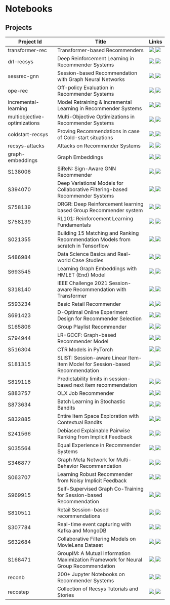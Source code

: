 # Notebooks


## Projects

| Project Id | Title | Links |
| --------- | ----- | ----- |
| transformer-rec | Transformer-based Recommenders | <a href="https://recohut-projects.github.io/transformer-rec" alt=""> <img src="https://img.shields.io/static/v1?label=report&message=active&color=green" /></a><a href="https://github.com/RecoHut-Projects/transformer-rec" alt=""> <img src="https://img.shields.io/static/v1?label=code&message=github&color=blue" /></a> |
| drl-recsys | Deep Reinforcement Learning in Recommender Systems | <a href="https://recohut-projects.github.io/drl-recsys" alt=""> <img src="https://img.shields.io/static/v1?label=report&message=active&color=green" /></a><a href="https://github.com/RecoHut-Projects/drl-recsys" alt=""> <img src="https://img.shields.io/static/v1?label=code&message=github&color=blue" /></a> |
| sessrec-gnn | Session-based Recommendation with Graph Neural Networks | <a href="https://htmlpreview.github.io/?https://github.com/RecoHut-Projects/sessrec-gnn/blob/main/report/sessionrec_gnn_report.html" alt=""> <img src="https://img.shields.io/static/v1?label=report&message=active&color=green" /></a><a href="" alt="https://github.com/RecoHut-Projects/sessrec-gnn"> <img src="https://img.shields.io/static/v1?label=code&message=github&color=blue" /></a> |
| ope-rec | Off-policy Evaluation in Recommender Systems | <a href="https://recohut-projects.github.io/ope-rec" alt=""> <img src="https://img.shields.io/static/v1?label=report&message=active&color=green" /></a><a href="https://github.com/RecoHut-Projects/ope-rec" alt=""> <img src="https://img.shields.io/static/v1?label=code&message=github&color=blue" /></a> |
| incremental-learning | Model Retraining & Incremental Learning in Recommender Systems | <a href="https://recohut-projects.github.io/incremental-learning" alt=""> <img src="https://img.shields.io/static/v1?label=report&message=active&color=green" /></a><a href="https://github.com/RecoHut-Projects/incremental-learning" alt=""> <img src="https://img.shields.io/static/v1?label=code&message=github&color=blue" /></a> |
| multiobjective-optimizations | Multi-Objective Optimizations in Recommender Systems | <a href="https://recohut-projects.github.io/multiobjective-optimizations/" alt=""> <img src="https://img.shields.io/static/v1?label=report&message=active&color=green" /></a><a href="https://github.com/RecoHut-Projects/multiobjective-optimizations" alt=""> <img src="https://img.shields.io/static/v1?label=code&message=github&color=blue" /></a> |
| coldstart-recsys | Proving Recommendations in case of Cold-start situations | <a href="https://recohut-projects.github.io/coldstart-recsys" alt=""> <img src="https://img.shields.io/static/v1?label=report&message=active&color=green" /></a><a href="https://github.com/RecoHut-Projects/coldstart-recsys" alt=""> <img src="https://img.shields.io/static/v1?label=code&message=github&color=blue" /></a> |
| recsys-attacks | Attacks on Recommender Systems | <a href="https://recohut-projects.github.io/recsys-attacks" alt=""> <img src="https://img.shields.io/static/v1?label=report&message=active&color=green" /></a><a href="https://github.com/RecoHut-Projects/recsys-attacks" alt=""> <img src="https://img.shields.io/static/v1?label=code&message=github&color=blue" /></a> |
| graph-embeddings | Graph Embeddings | <a href="https://recohut-projects.github.io/graph-embeddings" alt=""> <img src="https://img.shields.io/static/v1?label=report&message=active&color=green" /></a><a href="https://github.com/RecoHut-Projects/graph-embeddings" alt=""> <img src="https://img.shields.io/static/v1?label=code&message=github&color=blue" /></a> |
| S138006 | SiReN: Sign-Aware GNN Recommender | <a href="https://github.com/RecoHut-Stanzas/S138006/blob/main/reports/S138006_Report.ipynb" alt="S138006_Report"> <img src="https://img.shields.io/static/v1?label=report&message=active&color=green" /></a><a href="https://github.com/RecoHut-Stanzas/S138006" alt="S138006"> <img src="https://img.shields.io/static/v1?label=code&message=github&color=blue" /></a> |
| S394070 | Deep Variational Models for Collaborative Filtering-based Recommender Systems | <a href="https://github.com/RecoHut-Stanzas/S394070/blob/main/reports/S394070_Report.ipynb" alt="S394070_Report"> <img src="https://img.shields.io/static/v1?label=report&message=active&color=green" /></a><a href="https://github.com/RecoHut-Stanzas/S394070" alt="S394070"> <img src="https://img.shields.io/static/v1?label=code&message=github&color=blue" /></a> |
| S758139 | DRGR: Deep Reinforcement learning based Group Recommender system | <a href="https://github.com/RecoHut-Stanzas/S758139/blob/main/reports/S758139_Report.ipynb" alt="S758139_Report"> <img src="https://img.shields.io/static/v1?label=report&message=active&color=green" /></a><a href="https://github.com/RecoHut-Stanzas/S758139" alt="S758139"> <img src="https://img.shields.io/static/v1?label=code&message=github&color=blue" /></a> |
| S758139 | RL101: Reinforcement Learning Fundamentals | <a href="https://htmlpreview.github.io/?https://github.com/RecoHut-Stanzas/S990517/blob/main/reports/S990517.html" alt="S990517_Report"> <img src="https://img.shields.io/static/v1?label=report&message=active&color=green" /></a><a href="https://github.com/RecoHut-Stanzas/S990517" alt="S990517"> <img src="https://img.shields.io/static/v1?label=code&message=github&color=blue" /></a> |
| S021355 | Building 15 Matching and Ranking Recommendation Models from scratch in Tensorflow | <a href="https://github.com/RecoHut-Stanzas/S021355/blob/main/reports/S021355.ipynb" alt="S021355_Report"> <img src="https://img.shields.io/static/v1?label=report&message=active&color=green" /></a><a href="https://github.com/RecoHut-Stanzas/S021355" alt="S021355"> <img src="https://img.shields.io/static/v1?label=code&message=github&color=blue" /></a> |
| S486984 | Data Science Basics and Real-world Case Studies | <a href="https://github.com/RecoHut-Stanzas/S486984/blob/main/reports/S486984_report.ipynb" alt="S486984_report"> <img src="https://img.shields.io/static/v1?label=report&message=active&color=green" /></a><a href="https://github.com/RecoHut-Stanzas/S486984" alt="S486984"> <img src="https://img.shields.io/static/v1?label=code&message=github&color=blue" /></a> |
| S693545 | Learning Graph Embeddings with HMLET (End) Model | <a href="https://github.com/RecoHut-Stanzas/S693545/blob/main/reports/S693545_report.ipynb" alt="S693545_report"> <img src="https://img.shields.io/static/v1?label=report&message=active&color=green" /></a><a href="https://github.com/RecoHut-Stanzas/S693545" alt="S693545"> <img src="https://img.shields.io/static/v1?label=code&message=github&color=blue" /></a> |
| S318140 | IEEE Challenge 2021 Session-aware Recommendation with Transformer | <a href="https://htmlpreview.github.io/?https://github.com/RecoHut-Stanzas/S318140/blob/main/reports/S318140_report.html" alt="S318140_report"> <img src="https://img.shields.io/static/v1?label=report&message=active&color=green" /></a><a href="https://github.com/RecoHut-Stanzas/S318140" alt="S318140"> <img src="https://img.shields.io/static/v1?label=code&message=github&color=blue" /></a> |
| S593234 | Basic Retail Recommender | <a href="https://github.com/RecoHut-Stanzas/S593234/blob/main/reports/S593234_report.ipynb" alt="S593234_report"> <img src="https://img.shields.io/static/v1?label=report&message=active&color=green" /></a><a href="https://github.com/RecoHut-Stanzas/S593234" alt="S593234"> <img src="https://img.shields.io/static/v1?label=code&message=github&color=blue" /></a> |
| S691423 | D-Optimal Online Experiment Design for Recommender Selection | <a href="https://github.com/RecoHut-Stanzas/S691423/blob/main/reports/S691423_report.ipynb" alt="S691423_report"> <img src="https://img.shields.io/static/v1?label=report&message=active&color=green" /></a><a href="https://github.com/RecoHut-Stanzas/S691423" alt="S691423"> <img src="https://img.shields.io/static/v1?label=code&message=github&color=blue" /></a> |
| S165806 | Group Playlist Recommender | <a href="https://github.com/RecoHut-Stanzas/S165806/blob/main/reports/S165806_report.ipynb" alt="S165806_report"> <img src="https://img.shields.io/static/v1?label=report&message=active&color=green" /></a><a href="https://github.com/RecoHut-Stanzas/S165806" alt="S165806"> <img src="https://img.shields.io/static/v1?label=code&message=github&color=blue" /></a> |
| S794944 | LR-GCCF: Graph-based Recommender Model | <a href="https://github.com/RecoHut-Stanzas/S794944/blob/main/reports/S794944_report.ipynb" alt="S794944_report"> <img src="https://img.shields.io/static/v1?label=report&message=active&color=green" /></a><a href="https://github.com/RecoHut-Stanzas/S794944" alt="S794944"> <img src="https://img.shields.io/static/v1?label=code&message=github&color=blue" /></a> |
| S516304 | CTR Models in PyTorch | <a href="https://github.com/RecoHut-Stanzas/S516304/blob/main/reports/S516304_report.ipynb" alt="S516304_report"> <img src="https://img.shields.io/static/v1?label=report&message=active&color=green" /></a><a href="https://github.com/RecoHut-Stanzas/S516304" alt="S516304"> <img src="https://img.shields.io/static/v1?label=code&message=github&color=blue" /></a> |
| S181315 | SLIST: Session-aware Linear Item-Item Model for Session-based Recommendation | <a href="https://github.com/RecoHut-Stanzas/S181315/blob/main/reports/S181315_report.ipynb" alt="S181315_report"> <img src="https://img.shields.io/static/v1?label=report&message=active&color=green" /></a><a href="https://github.com/RecoHut-Stanzas/S181315" alt="S181315"> <img src="https://img.shields.io/static/v1?label=code&message=github&color=blue" /></a> |
| S819118 | Predictability limits in session-based next item recommendation | <a href="https://github.com/RecoHut-Stanzas/S819118/blob/main/reports/S819118_report.ipynb" alt="S819118_report"> <img src="https://img.shields.io/static/v1?label=report&message=active&color=green" /></a><a href="https://github.com/RecoHut-Stanzas/S819118" alt="S819118"> <img src="https://img.shields.io/static/v1?label=code&message=github&color=blue" /></a> |
| S883757 | OLX Job Recommender | <a href="https://github.com/RecoHut-Stanzas/S883757/blob/main/reports/S883757_report.ipynb" alt="S883757_report"> <img src="https://img.shields.io/static/v1?label=report&message=active&color=green" /></a><a href="https://github.com/RecoHut-Stanzas/S883757" alt="S883757"> <img src="https://img.shields.io/static/v1?label=code&message=github&color=blue" /></a> |
| S873634 | Batch Learning in Stochastic Bandits | <a href="https://github.com/RecoHut-Stanzas/S873634/blob/main/reports/S873634_report.ipynb" alt="S873634_report"> <img src="https://img.shields.io/static/v1?label=report&message=active&color=green" /></a><a href="https://github.com/RecoHut-Stanzas/S873634" alt="S873634"> <img src="https://img.shields.io/static/v1?label=code&message=github&color=blue" /></a> |
| S832885 | Entire Item Space Exploration with Contextual Bandits | <a href="https://github.com/RecoHut-Stanzas/S832885/blob/main/reports/S832885_report.ipynb" alt="S832885_report"> <img src="https://img.shields.io/static/v1?label=report&message=active&color=green" /></a><a href="https://github.com/RecoHut-Stanzas/S832885" alt="S832885"> <img src="https://img.shields.io/static/v1?label=code&message=github&color=blue" /></a> |
| S241566 | Debiased Explainable Pairwise Ranking from Implicit Feedback | <a href="https://github.com/RecoHut-Stanzas/S241566/blob/main/reports/S241566_report.ipynb" alt="S241566_report"> <img src="https://img.shields.io/static/v1?label=report&message=active&color=green" /></a><a href="https://github.com/RecoHut-Stanzas/S241566" alt="S241566"> <img src="https://img.shields.io/static/v1?label=code&message=github&color=blue" /></a> |
| S035564 | Equal Experience in Recommender Systems | <a href="https://github.com/RecoHut-Stanzas/S035564/blob/main/reports/S035564_report.ipynb" alt="S035564_report"> <img src="https://img.shields.io/static/v1?label=report&message=active&color=green" /></a><a href="https://github.com/RecoHut-Stanzas/S035564" alt="S035564"> <img src="https://img.shields.io/static/v1?label=code&message=github&color=blue" /></a> |
| S346877 | Graph Meta Network for Multi-Behavior Recommendation | <a href="https://github.com/RecoHut-Stanzas/S346877/blob/main/reports/S346877_report.ipynb" alt="S346877_report"> <img src="https://img.shields.io/static/v1?label=report&message=active&color=green" /></a><a href="https://github.com/RecoHut-Stanzas/S346877" alt="S346877"> <img src="https://img.shields.io/static/v1?label=code&message=github&color=blue" /></a> |
| S063707 | Learning Robust Recommender from Noisy Implicit Feedback | <a href="https://github.com/RecoHut-Stanzas/S063707/blob/main/reports/S063707_report.ipynb" alt="S063707_report"> <img src="https://img.shields.io/static/v1?label=report&message=active&color=green" /></a><a href="https://github.com/RecoHut-Stanzas/S063707" alt="S063707"> <img src="https://img.shields.io/static/v1?label=code&message=github&color=blue" /></a> |
| S969915 | Self-Supervised Graph Co-Training for Session-based Recommendation | <a href="https://github.com/RecoHut-Stanzas/S969915/blob/main/reports/S969915_report.ipynb" alt="S969915_report"> <img src="https://img.shields.io/static/v1?label=report&message=active&color=green" /></a><a href="https://github.com/RecoHut-Stanzas/S969915" alt="S969915"> <img src="https://img.shields.io/static/v1?label=code&message=github&color=blue" /></a> |
| S810511 | Retail Session-based recommendations | <a href="https://github.com/RecoHut-Stanzas/S810511/blob/main/reports/S810511_report.ipynb" alt="S810511_report"> <img src="https://img.shields.io/static/v1?label=report&message=active&color=green" /></a><a href="https://github.com/RecoHut-Stanzas/S810511" alt="S810511"> <img src="https://img.shields.io/static/v1?label=code&message=github&color=blue" /></a> |
| S307784 | Real-time event capturing with Kafka and MongoDB | <a href="https://github.com/RecoHut-Stanzas/S307784/blob/main/reports/S307784_report.ipynb" alt="S307784_report"> <img src="https://img.shields.io/static/v1?label=report&message=active&color=green" /></a><a href="https://github.com/RecoHut-Stanzas/S307784" alt="S307784"> <img src="https://img.shields.io/static/v1?label=code&message=github&color=blue" /></a> |
| S632684 | Collaborative Filtering Models on MovieLens Dataset | <a href="https://github.com/RecoHut-Stanzas/S632684/blob/main/reports/S632684_report.ipynb" alt="S632684_report"> <img src="https://img.shields.io/static/v1?label=report&message=active&color=green" /></a><a href="https://github.com/RecoHut-Stanzas/S632684" alt="S632684"> <img src="https://img.shields.io/static/v1?label=code&message=github&color=blue" /></a> |
| S168471 | GroupIM: A Mutual Information Maximization Framework for Neural Group Recommendation | <a href="https://github.com/RecoHut-Stanzas/S168471/blob/main/reports/S168471_report.ipynb" alt="S168471_report"> <img src="https://img.shields.io/static/v1?label=report&message=active&color=green" /></a><a href="https://github.com/RecoHut-Stanzas/S168471" alt="S168471"> <img src="https://img.shields.io/static/v1?label=code&message=github&color=blue" /></a> |
| reconb | 200+ Jupyter Notebooks on Recommender Systems | <a href="https://nb.recohut.com/" alt="reconb"> <img src="https://img.shields.io/static/v1?label=site&message=active&color=green" /></a><a href="https://github.com/RecoHut-Projects/notebooks" alt="reconb"> <img src="https://img.shields.io/static/v1?label=backend&message=github&color=blue" /></a> |
| recostep | Collection of Recsys Tutorials and Stories | <a href="https://step.recohut.com/" alt="recostep"> <img src="https://img.shields.io/static/v1?label=site&message=active&color=green" /></a><a href="https://github.com/recohut/reco-step" alt="recostep"> <img src="https://img.shields.io/static/v1?label=backend&message=github&color=blue" /></a> |